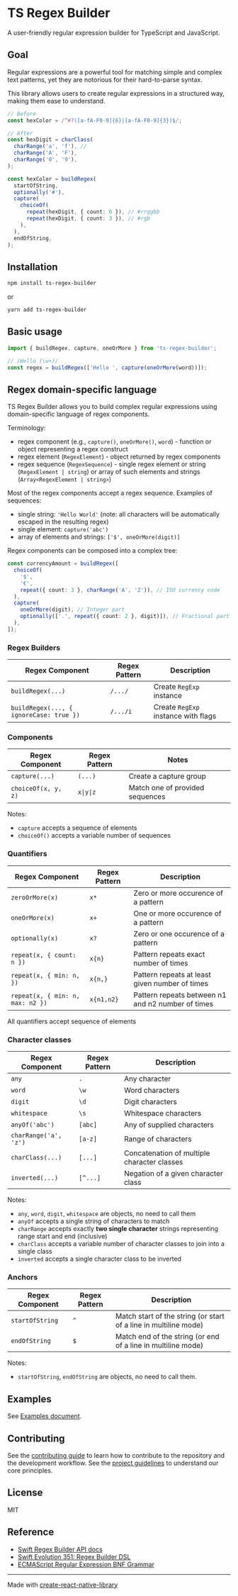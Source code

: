 # TS Regex Builder

A user-friendly regular expression builder for TypeScript and JavaScript.

## Goal

Regular expressions are a powerful tool for matching simple and complex text patterns, yet they are notorious for their hard-to-parse syntax.

This library allows users to create regular expressions in a structured way, making them ease to understand.

```ts
// Before
const hexColor = /^#?([a-fA-F0-9]{6}|[a-fA-F0-9]{3})$/;

// After
const hexDigit = charClass(
  charRange('a', 'f'), //
  charRange('A', 'F'),
  charRange('0', '9'),
);

const hexColor = buildRegex(
  startOfString,
  optionally('#'),
  capture(
    choiceOf(
      repeat(hexDigit, { count: 6 }), // #rrggbb
      repeat(hexDigit, { count: 3 }), // #rgb
    ),
  ),
  endOfString,
);
```

## Installation

```sh
npm install ts-regex-builder
```

or

```sh
yarn add ts-regex-builder
```

## Basic usage

```js
import { buildRegex, capture, oneOrMore } from 'ts-regex-builder';

// /Hello (\w+)/
const regex = buildRegex(['Hello ', capture(oneOrMore(word))]);
```

## Regex domain-specific language

TS Regex Builder allows you to build complex regular expressions using domain-specific language of regex components.

Terminology:

- regex component (e.g., `capture()`, `oneOrMore()`, `word`) - function or object representing a regex construct
- regex element (`RegexElement`) - object returned by regex components
- regex sequence (`RegexSequence`) - single regex element or string (`RegexElement | string`) or array of such elements and strings (`Array<RegexElement | string>`)

Most of the regex components accept a regex sequence. Examples of sequences:

- single string: `'Hello World'` (note: all characters will be automatically escaped in the resulting regex)
- single element: `capture('abc')`
- array of elements and strings: `['$', oneOrMore(digit)]`

Regex components can be composed into a complex tree:

```ts
const currencyAmount = buildRegex([
  choiceOf(
    '$',
    '€',
    repeat({ count: 3 }, charRange('A', 'Z')), // ISO currency code
  ),
  capture(
    oneOrMore(digit), // Integer part
    optionally(['.', repeat({ count: 2 }, digit)]), // Fractional part
  ),
]);
```

### Regex Builders

| Regex Component                         | Regex Pattern | Description                         |
| --------------------------------------- | ------------- | ----------------------------------- |
| `buildRegex(...)`                       | `/.../`       | Create `RegExp` instance            |
| `buildRegex(..., { ignoreCase: true })` | `/.../i`      | Create `RegExp` instance with flags |

### Components

| Regex Component     | Regex Pattern | Notes                           |
| ------------------- | ------------- | ------------------------------- |
| `capture(...)`      | `(...)`       | Create a capture group          |
| `choiceOf(x, y, z)` | `x\|y\|z`     | Match one of provided sequences |

Notes:

- `capture` accepts a sequence of elements
- `choiceOf()` accepts a variable number of sequences

### Quantifiers

| Regex Component                  | Regex Pattern | Description                                       |
| -------------------------------- | ------------- | ------------------------------------------------- |
| `zeroOrMore(x)`                  | `x*`          | Zero or more occurence of a pattern               |
| `oneOrMore(x)`                   | `x+`          | One or more occurence of a pattern                |
| `optionally(x)`                  | `x?`          | Zero or one occurence of a pattern                |
| `repeat(x, { count: n })`        | `x{n}`        | Pattern repeats exact number of times             |
| `repeat(x, { min: n, })`         | `x{n,}`       | Pattern repeats at least given number of times    |
| `repeat(x, { min: n, max: n2 })` | `x{n1,n2}`    | Pattern repeats between n1 and n2 number of times |

All quantifiers accept sequence of elements

### Character classes

| Regex Component       | Regex Pattern | Description                                 |
| --------------------- | ------------- | ------------------------------------------- |
| `any`                 | `.`           | Any character                               |
| `word`                | `\w`          | Word characters                             |
| `digit`               | `\d`          | Digit characters                            |
| `whitespace`          | `\s`          | Whitespace characters                       |
| `anyOf('abc')`        | `[abc]`       | Any of supplied characters                  |
| `charRange('a', 'z')` | `[a-z]`       | Range of characters                         |
| `charClass(...)`      | `[...]`       | Concatenation of multiple character classes |
| `inverted(...)`       | `[^...]`      | Negation of a given character class         |

Notes:

- `any`, `word`, `digit`, `whitespace` are objects, no need to call them
- `anyOf` accepts a single string of characters to match
- `charRange` accepts exactly **two single character** strings representing range start and end (inclusive)
- `charClass` accepts a variable number of character classes to join into a single class
- `inverted` accepts a single character class to be inverted

### Anchors

| Regex Component | Regex Pattern | Description                                                      |
| --------------- | ------------- | ---------------------------------------------------------------- |
| `startOfString` | `^`           | Match start of the string (or start of a line in multiline mode) |
| `endOfString`   | `$`           | Match end of the string (or end of a line in multiline mode)     |

Notes:

- `startOfString`, `endOfString` are objects, no need to call them.

## Examples

See [Examples document](./docs/Examples.md).

## Contributing

See the [contributing guide](CONTRIBUTING.md) to learn how to contribute to the repository and the development workflow.
See the [project guidelines](GUIDELINES.md) to understand our core principles.

## License

MIT

## Reference

- [Swift Regex Builder API docs](https://developer.apple.com/documentation/regexbuilder)
- [Swift Evolution 351: Regex Builder DSL](https://github.com/apple/swift-evolution/blob/main/proposals/0351-regex-builder.md)
- [ECMAScript Regular Expression BNF Grammar](https://262.ecma-international.org/7.0/#sec-regular-expressions)

---

Made with [create-react-native-library](https://github.com/callstack/react-native-builder-bob)
